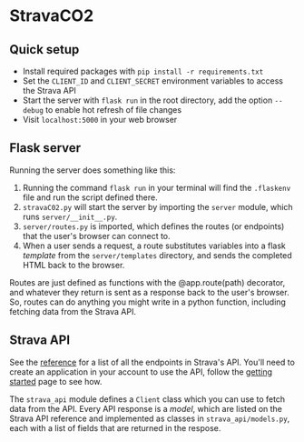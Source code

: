 # StravaCO2

## Quick setup
- Install required packages with `pip install -r requirements.txt`
- Set the `CLIENT_ID` and `CLIENT_SECRET` environment variables to access the Strava API
- Start the server with `flask run` in the root directory, add the option `--debug` to enable hot refresh of file changes
- Visit `localhost:5000` in your web browser

## Flask server
Running the server does something like this:
1. Running the command `flask run` in your terminal will find the `.flaskenv` file and run the script defined there.
2. `stravaC02.py` will start the server by importing the `server` module, which runs `server/__init__.py`.
3. `server/routes.py` is imported, which defines the routes (or endpoints) that the user's browser can connect to.
4. When a user sends a request, a route substitutes variables into a flask *template* from the `server/templates` directory, and sends the completed HTML back to the browser.

Routes are just defined as functions with the @app.route(path) decorator, and whatever they return is sent as a response back to the user's browser. So, routes can do anything you might write in a python function, including fetching data from the Strava API.

## Strava API
See the [reference](https://developers.strava.com/docs/reference/) for a list of all the endpoints in Strava's API.
You'll need to create an application in your account to use the API, follow the [getting started](https://developers.strava.com/docs/getting-started/) page to see how.

The `strava_api` module defines a `Client` class which you can use to fetch data from the API.
Every API response is a *model*, which are listed on the Strava API reference and implemented as classes in `strava_api/models.py`, each with a list of fields that are returned in the respose.

